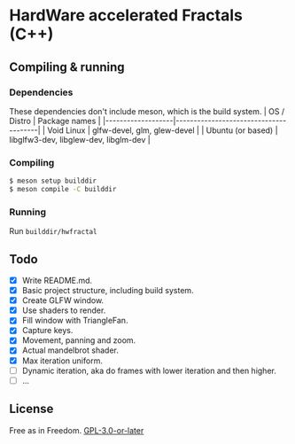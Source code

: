 # HardWare accelerated Fractals (C++)
## Compiling & running
### Dependencies
These dependencies don't include meson, which is the build system.
| OS / Distro       | Package names                         |
|-------------------|---------------------------------------|
| Void Linux        | glfw-devel, glm, glew-devel           |
| Ubuntu (or based) | libglfw3-dev, libglew-dev, libglm-dev |

### Compiling
```sh
$ meson setup builddir
$ meson compile -C builddir
```

### Running
Run `builddir/hwfractal`

## Todo
- [X] Write README.md.
- [X] Basic project structure, including build system.
- [X] Create GLFW window.
- [X] Use shaders to render.
- [X] Fill window with TriangleFan.
- [X] Capture keys.
- [X] Movement, panning and zoom.
- [X] Actual mandelbrot shader.
- [X] Max iteration uniform.
- [ ] Dynamic iteration, aka do frames with lower iteration and then higher.
- [ ] ...

## License
Free as in Freedom. [GPL-3.0-or-later](./LICENSE)
